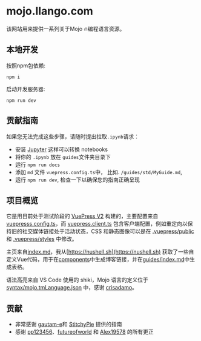 # mojo.llango.com
该网站用来提供一系列关于Mojo 🔥编程语言资源。 

## 本地开发
按照npm包依赖:
```
npm i
```
启动开发服务器:
```
npm run dev
```

## 贡献指南
如果您无法完成这些步骤，请随时提出拉取`.ipynb`请求：

- 安装 [Jupyter](https://jupyter.org/install) 这样可以转换 notebooks
- 将你的 `.ipynb` 放在 `guides`文件夹目录下
- 运行 `npm run docs` 
- 添加 `md` 文件 `vuepress.config.ts`中， 比如. `/guides/std/MyGuide.md`, 
- 运行 `npm run dev`, 检查一下以确保您的指南正确呈现

## 项目概览

它是用目前处于测试阶段的 [VuePress V2](https://v2.vuepress.vuejs.org/guide/getting-started.html) 构建的，主要配置来自 [vuepresss.config.ts](vuepress.config.ts)，而 [vuepress.client.ts](vuepress.client.ts) 包含客户端配置，例如重定向以保持旧的社交媒体链接处于活动状态，CSS 和静态图像可以是在 [.vuepress/public](.vuepress/public) 和 [.vuepress/styles](.vuepress/styles) 中修改。

主页来自[index.md](index.md)，我从[https://nushell.sh](https://nushell.sh) 获取了一些自定义Vue代码，用于在[components](components/BlogPosts.vue)中生成博客链接，并在[guides/index.md](guides/index.md)中生成表格。

语法高亮来自 VS Code 使用的 shiki，Mojo 语言的定义位于[syntax/mojo.tmLanguage.json](syntax/mojo.tmLanguage.json) 中，感谢 [crisadamo](https://github.com/crisadamo/mojo-lang-syntax)。

## 贡献
- 非常感谢 [gautam-e](https://github.com/gautam-e)和 [StitchyPie](https://github.com/StitchyPie) 提供的指南 
- 感谢 [pp123456](https://github.com/pp123456)、[futureofworld](https://github.com/futureofworld) 和 [Alex19578](https://github.com/pp123456) 的所有更正